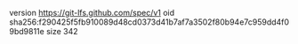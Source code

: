 version https://git-lfs.github.com/spec/v1
oid sha256:f290425f5fb910089d48cd0373d41b7af7a3502f80b94e7c959dd4f09bd9811e
size 342
